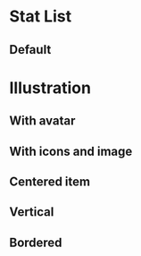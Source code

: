 # Stat List

## Default

<StatListDocs section="default" />

# Illustration
## With avatar

<StatListDocs section="with-avatar" />

## With icons and image

<StatListDocs section="with-icons-and-image" />

## Centered item

<StatListDocs section="centered-item" />

## Vertical

<StatListDocs section="vertical" />

## Bordered

<StatListDocs section="bordered" />
